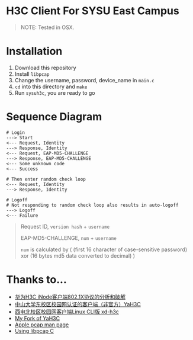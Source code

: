 # H3C Client For SYSU East Campus

> NOTE: Tested in OSX.

# Installation

1. Download this repository
2. Install `libpcap`
3. Change the username, password, device_name in `main.c`
4. `cd` into this directory and `make`
5. Run `sysuh3c`, you are ready to go


# Sequence Diagram

```
# Login
---> Start
<--- Request, Identity
---> Response, Identity
<--- Request, EAP-MD5-CHALLENGE
---> Response, EAP-MD5-CHALLENGE
<--- Some unknown code
<--- Success

# Then enter random check loop
<--- Request, Identity
---> Response, Identity

# Logoff
# Not responding to random check loop also results in auto-logoff
---> Logoff
<--- Failure
```

> Request ID, `version hash` + `username`
>
> EAP-MD5-CHALLENGE, `num` + `username`
>
> `num` is calculated by ( (first 16 character of case-sensitive password) xor (16 bytes md5 data converted to decimal) )


# Thanks to...

* [华为H3C iNode客户端802.1X协议的分析和破解](https://story.tonylee.name/2016/07/14/hua-wei-h3c-inodeke-hu-duan-802-1xxie-yi-de-fen-xi-he-po-jie/)
* [中山大学东校区校园网认证的客户端（非官方）YaH3C](https://github.com/humiaozuzu/YaH3C)
* [西电北校区校园网客户端Linux CLI版 xd-h3c](https://github.com/godspeed1989/xd-h3c)
* [My Fork of YaH3C](https://github.com/githubutilities/YaH3C)
* [Apple pcap man page](https://developer.apple.com/legacy/library/documentation/Darwin/Reference/ManPages/man3/pcap.3pcap.html)
* [Using libpcap C](http://www.devdungeon.com/content/using-libpcap-c)
